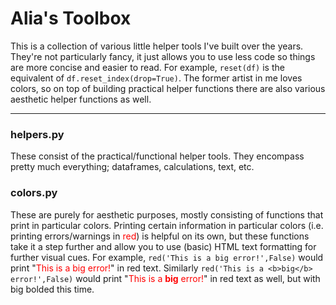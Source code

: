 # Alia's Toolbox

This is a collection of various little helper tools I've built over the years. They're not particularly fancy, it just allows you to use less code so things are more concise and easier to read. For example, `reset(df)` is the equivalent of `df.reset_index(drop=True)`. The former artist in me loves colors, so on top of building practical helper functions there are also various aesthetic helper functions as well. 
***
### helpers.py

These consist of the practical/functional helper tools. They encompass pretty much everything; dataframes, calculations, text, etc.

### colors.py

These are purely for aesthetic purposes, mostly consisting of functions that print in particular colors. Printing certain information in particular colors (i.e. printing errors/warnings in <font color="red">red</font>) is helpful on its own, but these functions take it a step further and allow you to use (basic) HTML text formatting for further visual cues. For example, `red('This is a big error!',False)` would print "<font color="red">This is a big error!</font>" in red text. Similarly `red('This is a <b>big</b> error!',False)` would print "<font color="red">This is a <b>big</b> error!</font>" in red text as well, but with big bolded this time.